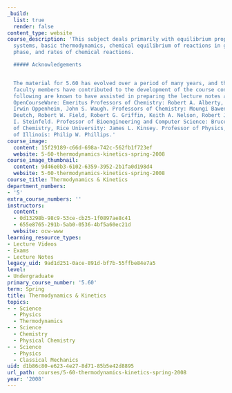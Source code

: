 ```yaml
---
_build:
  list: true
  render: false
content_type: website
course_description: 'This subject deals primarily with equilibrium properties of macroscopic
  systems, basic thermodynamics, chemical equilibrium of reactions in gas and solution
  phase, and rates of chemical reactions.

  ##### Acknowledgements


  The material for 5.60 has evolved over a period of many years, and therefore several
  faculty members have contributed to the development of the course contents. The
  following are known to have assisted in preparing the lecture notes available on
  OpenCourseWare: Emeritus Professors of Chemistry: Robert A. Alberty, Carl W. Garland,
  Irwin Oppenheim, John S. Waugh. Professors of Chemistry: Moungi Bawendi, John M.
  Deutch, Robert W. Field, Robert G. Griffin, Keith A. Nelson, Robert J. Silbey, Jeffrey
  I. Steinfeld. Professor of Bioengineering and Computer Science: Bruce Tidor. Professor
  of Chemistry, Rice University: James L. Kinsey. Professor of Physics, University
  of Illinois: Philip W. Phillips.'
course_image:
  content: 15f29189-c66d-698a-742c-562fb1f723ef
  website: 5-60-thermodynamics-kinetics-spring-2008
course_image_thumbnail:
  content: 9d46e0b3-6102-6359-3952-2b1fa0d198d4
  website: 5-60-thermodynamics-kinetics-spring-2008
course_title: Thermodynamics & Kinetics
department_numbers:
- '5'
extra_course_numbers: ''
instructors:
  content:
  - 0d13298b-98c9-53ce-cb25-1f0897ae8c41
  - 655e8765-291b-5ab0-0536-4bf5a60ec21d
  website: ocw-www
learning_resource_types:
- Lecture Videos
- Exams
- Lecture Notes
legacy_uid: 9ad1d251-0ace-891d-bf7b-55ffbe84e7a5
level:
- Undergraduate
primary_course_number: '5.60'
term: Spring
title: Thermodynamics & Kinetics
topics:
- - Science
  - Physics
  - Thermodynamics
- - Science
  - Chemistry
  - Physical Chemistry
- - Science
  - Physics
  - Classical Mechanics
uid: d1b86c80-e623-4e27-8d71-85b5e42d8895
url_path: courses/5-60-thermodynamics-kinetics-spring-2008
year: '2008'
---
```

